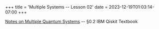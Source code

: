 +++
title = 'Multiple Systems -- Lesson 02'
date = 2023-12-19T01:03:14-07:00
+++

[Notes on Multiple Quantum
Systems](https://dev-undergrad.dev/qiskit/multiple_systems_02/multiple_systems_02.pdf) -- §0.2 IBM Qiskit Textbook
<!--more-->

